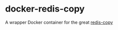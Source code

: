 # docker-redis-copy
A wrapper Docker container for the great [redis-copy](https://github.com/yaauie/redis-copy)
